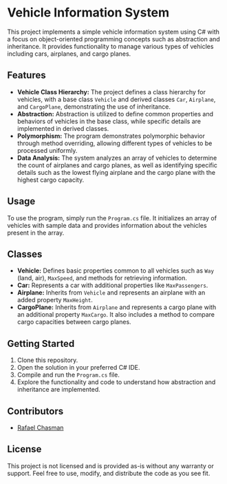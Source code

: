# Vehicle Information System

This project implements a simple vehicle information system using C# with a focus on object-oriented programming concepts such as abstraction and inheritance. It provides functionality to manage various types of vehicles including cars, airplanes, and cargo planes.

## Features

- **Vehicle Class Hierarchy:** The project defines a class hierarchy for vehicles, with a base class `Vehicle` and derived classes `Car`, `Airplane`, and `CargoPlane`, demonstrating the use of inheritance.
- **Abstraction:** Abstraction is utilized to define common properties and behaviors of vehicles in the base class, while specific details are implemented in derived classes.
- **Polymorphism:** The program demonstrates polymorphic behavior through method overriding, allowing different types of vehicles to be processed uniformly.
- **Data Analysis:** The system analyzes an array of vehicles to determine the count of airplanes and cargo planes, as well as identifying specific details such as the lowest flying airplane and the cargo plane with the highest cargo capacity.

## Usage

To use the program, simply run the `Program.cs` file. It initializes an array of vehicles with sample data and provides information about the vehicles present in the array.

## Classes

- **Vehicle:** Defines basic properties common to all vehicles such as `Way` (land, air), `MaxSpeed`, and methods for retrieving information.
- **Car:** Represents a car with additional properties like `MaxPassengers`.
- **Airplane:** Inherits from `Vehicle` and represents an airplane with an added property `MaxHeight`.
- **CargoPlane:** Inherits from `Airplane` and represents a cargo plane with an additional property `MaxCargo`. It also includes a method to compare cargo capacities between cargo planes.

## Getting Started

1. Clone this repository.
2. Open the solution in your preferred C# IDE.
3. Compile and run the `Program.cs` file.
4. Explore the functionality and code to understand how abstraction and inheritance are implemented.

## Contributors

- [Rafael Chasman](https://github.com/rafael1209)

## License

This project is not licensed and is provided as-is without any warranty or support. Feel free to use, modify, and distribute the code as you see fit.
